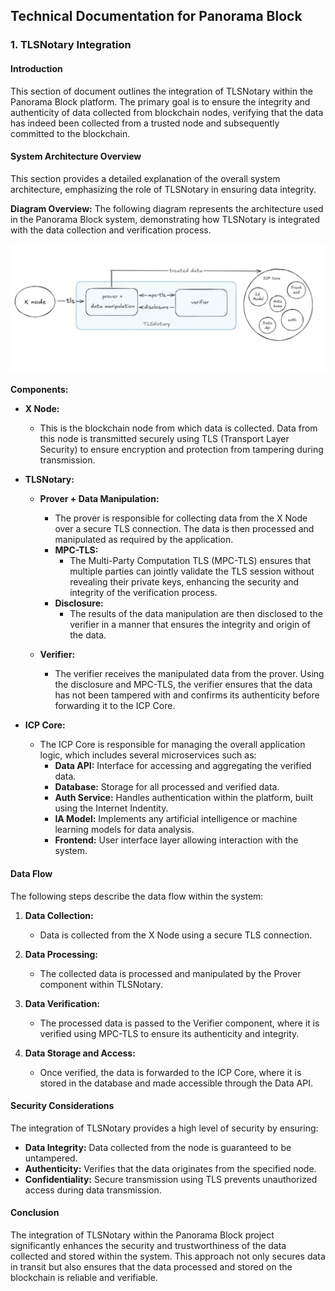 ## Technical Documentation for Panorama Block

### 1. TLSNotary Integration

#### **Introduction**
This section of document outlines the integration of TLSNotary within the Panorama Block platform. The primary goal is to ensure the integrity and authenticity of data collected from blockchain nodes, verifying that the data has indeed been collected from a trusted node and subsequently committed to the blockchain.

#### **System Architecture Overview**
This section provides a detailed explanation of the overall system architecture, emphasizing the role of TLSNotary in ensuring data integrity.

**Diagram Overview:**
The following diagram represents the architecture used in the Panorama Block system, demonstrating how TLSNotary is integrated with the data collection and verification process.

![System Architecture](./images/arch-diagram.png)

**Components:**

- **X Node:**
  - This is the blockchain node from which data is collected. Data from this node is transmitted securely using TLS (Transport Layer Security) to ensure encryption and protection from tampering during transmission.
  
- **TLSNotary:**
  - **Prover + Data Manipulation:**
    - The prover is responsible for collecting data from the X Node over a secure TLS connection. The data is then processed and manipulated as required by the application.
    - **MPC-TLS:** 
      - The Multi-Party Computation TLS (MPC-TLS) ensures that multiple parties can jointly validate the TLS session without revealing their private keys, enhancing the security and integrity of the verification process.
    - **Disclosure:** 
      - The results of the data manipulation are then disclosed to the verifier in a manner that ensures the integrity and origin of the data.
  
  - **Verifier:**
    - The verifier receives the manipulated data from the prover. Using the disclosure and MPC-TLS, the verifier ensures that the data has not been tampered with and confirms its authenticity before forwarding it to the ICP Core.
  
- **ICP Core:**
  - The ICP Core is responsible for managing the overall application logic, which includes several microservices such as:
    - **Data API:** Interface for accessing and aggregating the verified data.
    - **Database:** Storage for all processed and verified data.
    - **Auth Service:** Handles authentication within the platform, built using the Internet Indentity.
    - **IA Model:** Implements any artificial intelligence or machine learning models for data analysis.
    - **Frontend:** User interface layer allowing interaction with the system.
  
#### **Data Flow**
The following steps describe the data flow within the system:

1. **Data Collection:**
   - Data is collected from the X Node using a secure TLS connection.
   
2. **Data Processing:**
   - The collected data is processed and manipulated by the Prover component within TLSNotary.
   
3. **Data Verification:**
   - The processed data is passed to the Verifier component, where it is verified using MPC-TLS to ensure its authenticity and integrity.
   
4. **Data Storage and Access:**
   - Once verified, the data is forwarded to the ICP Core, where it is stored in the database and made accessible through the Data API. 

#### **Security Considerations**
The integration of TLSNotary provides a high level of security by ensuring:

- **Data Integrity:** Data collected from the node is guaranteed to be untampered.
- **Authenticity:** Verifies that the data originates from the specified node.
- **Confidentiality:** Secure transmission using TLS prevents unauthorized access during data transmission.

#### **Conclusion**
The integration of TLSNotary within the Panorama Block project significantly enhances the security and trustworthiness of the data collected and stored within the system. This approach not only secures data in transit but also ensures that the data processed and stored on the blockchain is reliable and verifiable.

